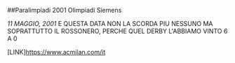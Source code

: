 ##Paralimpiadi 2001
Olimpiadi Siemens

*11 MAGGIO, 2001*
E QUESTA DATA NON LA SCORDA PIU NESSUNO MA SOPRATTUTTO IL ROSSONERO, PERCHE QUEL DERBY L'ABBIAMO VINTO 6 A 0

[LINK]https://www.acmilan.com/it
